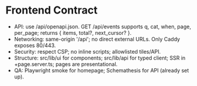 # Frontend Contract

- API: use /api/openapi.json. GET /api/events supports q, cat, when, page, per_page; returns { items, total?, next_cursor? }.
- Networking: same-origin '/api'; no direct external URLs. Only Caddy exposes 80/443.
- Security: respect CSP; no inline scripts; allowlisted tiles/API.
- Structure: src/lib/ui for components; src/lib/api for typed client; SSR in +page.server.ts; pages are presentational.
- QA: Playwright smoke for homepage; Schemathesis for API (already set up).
